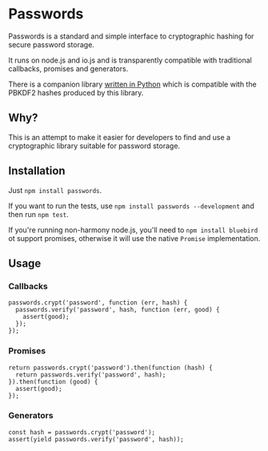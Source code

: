 # Passwords

Passwords is a standard and simple interface to cryptographic hashing for secure password storage.

It runs on node.js and io.js and is transparently compatible with traditional callbacks, promises and generators.

There is a companion library [written in Python](/kudos/passwords) which is compatible with the PBKDF2 hashes produced by this library.

## Why?

This is an attempt to make it easier for developers to find and use a cryptographic library suitable for password storage.

## Installation

Just `npm install passwords`.

If you want to run the tests, use `npm install passwords --development` and then run `npm test`.

If you're running non-harmony node.js, you'll need to `npm install bluebird` ot support promises, otherwise it will use the native `Promise` implementation.

## Usage

### Callbacks

    passwords.crypt('password', function (err, hash) {
      passwords.verify('password', hash, function (err, good) {
        assert(good);
      });
    });
    
### Promises

    return passwords.crypt('password').then(function (hash) {
      return passwords.verify('password', hash);
    }).then(function (good) {
      assert(good);
    });

### Generators
    
    const hash = passwords.crypt('password');
    assert(yield passwords.verify('password', hash));
